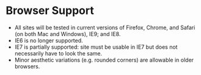 # Browser Support

*   All sites will be tested in current versions of Firefox, Chrome, and Safari (on both Mac and Windows), IE9; and IE8.
*   IE6 is no longer supported.
*   IE7 is partially supported: site must be usable in IE7 but does not necessarily have to look the same.
*   Minor aesthetic variations (e.g. rounded corners) are allowable in older browsers.